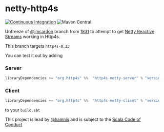 # netty-http4s
[![Continuous Integration](https://github.com/http4s/http4s-netty/actions/workflows/ci.yml/badge.svg)](https://github.com/http4s/http4s-netty/actions/workflows/ci.yml) ![Maven Central](https://img.shields.io/maven-central/v/org.http4s/http4s-netty-core_2.13?style=flat&versionPrefix=0.4)

Unfreeze of [@jmcardon](https://github.com/jmcardon) branch from [1831](https://github.com/http4s/http4s/pull/1831) to attempt to get [Netty Reactive Streams](https://github.com/playframework/netty-reactive-streams) working in Http4s.

This branch targets `http4s-0.23`

You can test it out by adding 

### Server

```scala
libraryDependencies += "org.http4s" %%  "http4s-netty-server" % "versionFromBadge"
```

### Client
```scala
libraryDependencies += "org.http4s" %%  "http4s-netty-client" % "versionFromBadge"
```

to your `build.sbt`


This project is lead by [@hamnis](https://github.com/hamnis) and is subject to the [Scala Code of Conduct](CODE_OF_CONDUCT.md)
